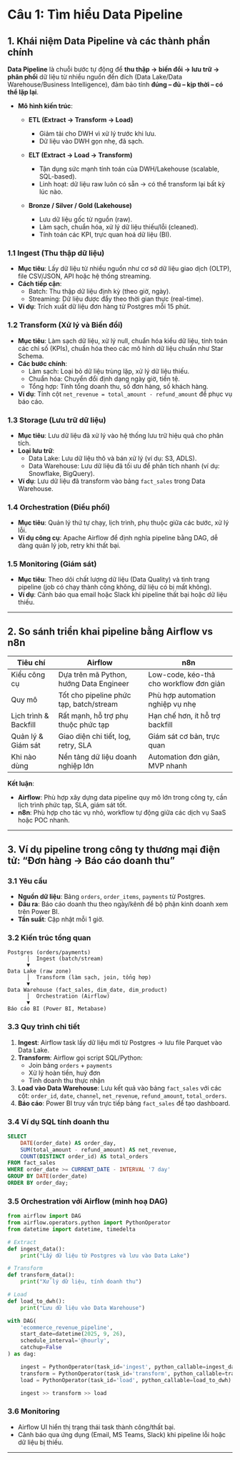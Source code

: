 # Câu 1: Tìm hiểu Data Pipeline

## 1. Khái niệm Data Pipeline và các thành phần chính

**Data Pipeline** là chuỗi bước tự động để **thu thập → biến đổi → lưu trữ → phân phối** dữ liệu từ nhiều nguồn đến đích (Data Lake/Data Warehouse/Business Intelligence), đảm bảo tính **đúng – đủ – kịp thời – có thể lặp lại**.

- **Mô hình kiến trúc**:
    - **ETL (Extract → Transform → Load)**
        - Giảm tải cho DWH vì xử lý trước khi lưu.
        - Dữ liệu vào DWH gọn nhẹ, đã sạch.

    - **ELT (Extract → Load → Transform)**
        - Tận dụng sức mạnh tính toán của DWH/Lakehouse (scalable, SQL-based).
        - Linh hoạt: dữ liệu raw luôn có sẵn → có thể transform lại bất kỳ lúc nào.

    - **Bronze / Silver / Gold (Lakehouse)**
        - Lưu dữ liệu gốc từ nguồn (raw).
        - Làm sạch, chuẩn hóa, xử lý dữ liệu thiếu/lỗi (cleaned).
        - Tính toán các KPI, trực quan hoá dữ liệu (BI).


### 1.1 Ingest (Thu thập dữ liệu)
- **Mục tiêu**: Lấy dữ liệu từ nhiều nguồn như cơ sở dữ liệu giao dịch (OLTP), file CSV/JSON, API hoặc hệ thống streaming.
- **Cách tiếp cận**:
  - Batch: Thu thập dữ liệu định kỳ (theo giờ, ngày).
  - Streaming: Dữ liệu được đẩy theo thời gian thực (real-time).
- **Ví dụ**: Trích xuất dữ liệu đơn hàng từ Postgres mỗi 15 phút.

### 1.2 Transform (Xử lý và Biến đổi)
- **Mục tiêu**: Làm sạch dữ liệu, xử lý null, chuẩn hóa kiểu dữ liệu, tính toán các chỉ số (KPIs), chuẩn hóa theo các mô hình dữ liệu chuẩn như Star Schema.
- **Các bước chính**:
  - Làm sạch: Loại bỏ dữ liệu trùng lặp, xử lý dữ liệu thiếu.
  - Chuẩn hóa: Chuyển đổi định dạng ngày giờ, tiền tệ.
  - Tổng hợp: Tính tổng doanh thu, số đơn hàng, số khách hàng.
- **Ví dụ**: Tính cột `net_revenue = total_amount - refund_amount` để phục vụ báo cáo.

### 1.3 Storage (Lưu trữ dữ liệu)
- **Mục tiêu**: Lưu dữ liệu đã xử lý vào hệ thống lưu trữ hiệu quả cho phân tích.
- **Loại lưu trữ**:
  - Data Lake: Lưu dữ liệu thô và bán xử lý (ví dụ: S3, ADLS).
  - Data Warehouse: Lưu dữ liệu đã tối ưu để phân tích nhanh (ví dụ: Snowflake, BigQuery).
- **Ví dụ**: Lưu dữ liệu đã transform vào bảng `fact_sales` trong Data Warehouse.

### 1.4 Orchestration (Điều phối)
- **Mục tiêu**: Quản lý thứ tự chạy, lịch trình, phụ thuộc giữa các bước, xử lý lỗi.
- **Ví dụ công cụ**: Apache Airflow để định nghĩa pipeline bằng DAG, dễ dàng quản lý job, retry khi thất bại.

### 1.5 Monitoring (Giám sát)
- **Mục tiêu**: Theo dõi chất lượng dữ liệu (Data Quality) và tình trạng pipeline (job có chạy thành công không, dữ liệu có bị mất không).
- **Ví dụ**: Cảnh báo qua email hoặc Slack khi pipeline thất bại hoặc dữ liệu thiếu.

---

## 2. So sánh triển khai pipeline bằng Airflow vs n8n

| Tiêu chí | Airflow  | n8n |
|---|---|---|
| Kiểu công cụ | Dựa trên mã Python, hướng Data Engineer | Low-code, kéo-thả cho workflow đơn giản |
| Quy mô | Tốt cho pipeline phức tạp, batch/stream | Phù hợp automation nghiệp vụ nhẹ |
| Lịch trình & Backfill | Rất mạnh, hỗ trợ phụ thuộc phức tạp | Hạn chế hơn, ít hỗ trợ backfill |
| Quản lý & Giám sát | Giao diện chi tiết, log, retry, SLA | Giám sát cơ bản, trực quan |
| Khi nào dùng | Nền tảng dữ liệu doanh nghiệp lớn | Automation đơn giản, MVP nhanh |

**Kết luận**:
- **Airflow**: Phù hợp xây dựng data pipeline quy mô lớn trong công ty, cần lịch trình phức tạp, SLA, giám sát tốt.
- **n8n**: Phù hợp cho tác vụ nhỏ, workflow tự động giữa các dịch vụ SaaS hoặc POC nhanh.

---

## 3. Ví dụ pipeline trong công ty thương mại điện tử: “Đơn hàng → Báo cáo doanh thu”

### 3.1 Yêu cầu
- **Nguồn dữ liệu**: Bảng `orders`, `order_items`, `payments` từ Postgres.
- **Đầu ra**: Báo cáo doanh thu theo ngày/kênh để bộ phận kinh doanh xem trên Power BI.
- **Tần suất**: Cập nhật mỗi 1 giờ.

### 3.2 Kiến trúc tổng quan

```
Postgres (orders/payments)
      │  Ingest (batch/stream)
      ▼
Data Lake (raw zone)
      │  Transform (làm sạch, join, tổng hợp)
      ▼
Data Warehouse (fact_sales, dim_date, dim_product)
      │  Orchestration (Airflow)
      ▼
Báo cáo BI (Power BI, Metabase)
```

### 3.3 Quy trình chi tiết
1. **Ingest**: Airflow task lấy dữ liệu mới từ Postgres → lưu file Parquet vào Data Lake.  
2. **Transform**: Airflow gọi script SQL/Python:  
   - Join bảng `orders` + `payments`  
   - Xử lý hoàn tiền, huỷ đơn  
   - Tính doanh thu thực nhận  
3. **Load vào Data Warehouse**: Lưu kết quả vào bảng `fact_sales` với các cột: `order_id`, `date`, `channel`, `net_revenue`, `refund_amount`, `total_orders`.
4. **Báo cáo**: Power BI truy vấn trực tiếp bảng `fact_sales` để tạo dashboard.

### 3.4 Ví dụ SQL tính doanh thu

```sql
SELECT 
    DATE(order_date) AS order_day,
    SUM(total_amount - refund_amount) AS net_revenue,
    COUNT(DISTINCT order_id) AS total_orders
FROM fact_sales
WHERE order_date >= CURRENT_DATE - INTERVAL '7 day'
GROUP BY DATE(order_date)
ORDER BY order_day;
```

### 3.5 Orchestration với Airflow (minh hoạ DAG)

```python
from airflow import DAG
from airflow.operators.python import PythonOperator
from datetime import datetime, timedelta

# Extract
def ingest_data():
    print("Lấy dữ liệu từ Postgres và lưu vào Data Lake")

# Transform
def transform_data():
    print("Xử lý dữ liệu, tính doanh thu")

# Load
def load_to_dwh():
    print("Lưu dữ liệu vào Data Warehouse")

with DAG(
    'ecommerce_revenue_pipeline',
    start_date=datetime(2025, 9, 26),
    schedule_interval='@hourly',
    catchup=False
) as dag:

    ingest = PythonOperator(task_id='ingest', python_callable=ingest_data)
    transform = PythonOperator(task_id='transform', python_callable=transform_data)
    load = PythonOperator(task_id='load', python_callable=load_to_dwh)

    ingest >> transform >> load
```

### 3.6 Monitoring
- Airflow UI hiển thị trạng thái task thành công/thất bại.
- Cảnh báo qua ứng dụng (Email, MS Teams, Slack) khi pipeline lỗi hoặc dữ liệu bị thiếu.

---
